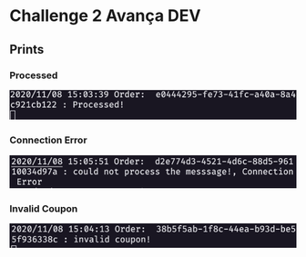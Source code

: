 # Challenge 2 Avança DEV

## Prints

### Processed
<img src="./prints/processed.png"/>

### Connection Error
<img src="./prints/connectionError.png"/>

### Invalid Coupon
<img src="./prints/invalidCoupon.png"/>
